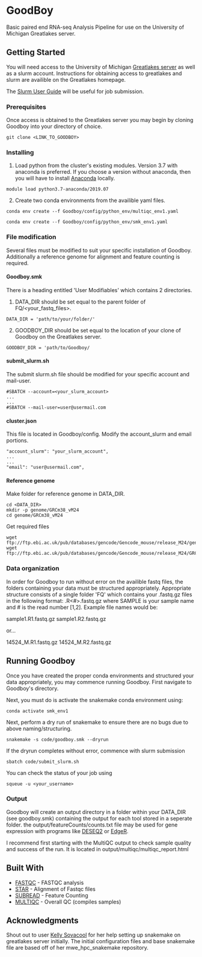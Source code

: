# GoodBoy
Basic paired end RNA-seq Analysis Pipeline for use on the University of Michigan Greatlakes server. 

## Getting Started

You will need access to the University of Michigan [Greatlakes server](https://arc-ts.umich.edu/greatlakes/) as well as a slurm account. Instructions for obtaining access to greatlakes and slurm are availible on the Greatlakes homepage.

The [Slurm User Guide](https://arc-ts.umich.edu/greatlakes/slurm-user-guide/) will be useful for job submission.


### Prerequisites
Once access is obtained to the Greatlakes server you may begin by cloning Goodboy into your directory of choice.
```
git clone <LINK_TO_GOODBOY>
```

### Installing

1. Load python from the cluster's existing modules. Version 3.7 with anaconda is preferred. If you choose a version without anaconda, then you will have to install [Anaconda](https://docs.anaconda.com/anaconda/install/) locally. 
```
module load python3.7-anaconda/2019.07
```
2. Create two conda environments from the availible yaml files.
```
conda env create --f Goodboy/config/python_env/multiqc_env1.yaml
```

```
conda env create --f Goodboy/config/python_env/smk_env1.yaml
```

### File modification
Several files must be modified to suit your specific installation of Goodboy. Additionally a reference genome for alignment and feature counting is required.

#### Goodboy.smk
There is a heading entitled 'User Modifiables' which contains 2 directories. 

1. DATA_DIR should be set equal to the parent folder of FQ/<your_fastq_files>.
```
DATA_DIR = 'path/to/your/folder/'
```

2. GOODBOY_DIR should be set equal to the location of your clone of Goodboy on the Greatlakes server.
```
GOODBOY_DIR = 'path/to/Goodboy/
```
#### submit_slurm.sh
The submit slurm.sh file should be modified for your specific account and mail-user.
```
#SBATCH --account=<your_slurm_account>
...
...
#SBATCH --mail-user=user@usermail.com

```

#### cluster.json
This file is located in Goodboy/config. Modify the account_slurm and email portions.
```
"account_slurm": "your_slurm_account",
...
...
"email": "user@usermail.com",
```

#### Reference genome
Make folder for reference genome in DATA_DIR. 
```
cd <DATA_DIR>
mkdir -p genome/GRCm38_vM24
cd genome/GRCm38_vM24
```

Get required files
```
wget ftp://ftp.ebi.ac.uk/pub/databases/gencode/Gencode_mouse/release_M24/gencode.vM24.annotation.gtf.gz
wget ftp://ftp.ebi.ac.uk/pub/databases/gencode/Gencode_mouse/release_M24/GRCm38.primary_assembly.genome.fa.gz
```

### Data organization
In order for Goodboy to run without error on the availible fastq files, the folders containing your data must be structured appropriately. Appropriate structure consists of a single folder 'FQ' which contains your .fastq.gz files in the following format: <SAMPLE>.R<#>.fastq.gz where SAMPLE is your sample name and # is the read number [1,2]. Example file names would be:
  
sample1.R1.fastq.gz
sample1.R2.fastq.gz

or...

14524_M.R1.fastq.gz
14524_M.R2.fastq.gz



## Running Goodboy
Once you have created the proper conda environments and structured your data appropriately, you may commence running Goodboy.  First navigate to Goodboy's directory. 

Next, you must do is activate the snakemake conda environment using:
```
conda activate smk_env1
```

Next, perform a dry run of snakemake to ensure there are no bugs due to above naming/structuring.
```
snakemake -s code/goodboy.smk --dryrun
```

If the dryrun completes without error, commence with slurm submission
```
sbatch code/submit_slurm.sh
```

You can check the status of your job using
```
squeue -u <your_username>
```



### Output
Goodboy will create an output directory in a folder within your DATA_DIR (see goodboy.smk) containing the output for each tool stored in a seperate folder. the output/featureCounts/counts.txt file may be used for gene expression with programs like [DESEQ2](https://github.com/mikelove/DESeq2) or [EdgeR](https://bioconductor.org/packages/release/bioc/html/edgeR.html).

I recommend first starting with the MultiQC output to check sample quality and success of the run. It is located in output/multiqc/multiqc_report.html



## Built With

* [FASTQC](https://www.bioinformatics.babraham.ac.uk/projects/fastqc/) - FASTQC analysis
* [STAR](https://github.com/alexdobin/STAR) - Alignment of Fastqc files
* [SUBREAD](http://subread.sourceforge.net/) - Feature Counting
* [MULTIQC](https://multiqc.info/) - Overall QC (compiles samples)



## Acknowledgments

Shout out to user [Kelly Sovacool](https://github.com/kelly-sovacool) for her help setting up snakemake on greatlakes server initially. The initial configuration files and base snakemake file are based off of her mwe_hpc_snakemake repository. 

